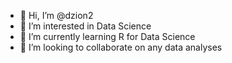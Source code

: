 - 👋 Hi, I’m @dzion2
- 👀 I’m interested in Data Science
- 🌱 I’m currently learning R for Data Science
- 💞️ I’m looking to collaborate on any data analyses

<!---
dzion2/dzion2 is a ✨ special ✨ repository because its `README.md` (this file) appears on your GitHub profile.
You can click the Preview link to take a look at your changes.
--->
